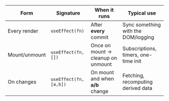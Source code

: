 | Form          | Signature              | When it runs                       | Typical use                          |
| ------------- | ---------------------- | ---------------------------------- | ------------------------------------ |
| Every render  | `useEffect(fn)`        | After **every** commit             | Sync something with the DOM/logging  |
| Mount/unmount | `useEffect(fn, [])`    | Once on mount → cleanup on unmount | Subscriptions, timers, one-time init |
| On changes    | `useEffect(fn, [a,b])` | On mount and when **a/b** change   | Fetching, recomputing derived data   |